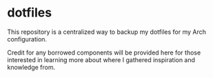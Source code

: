 # dotfiles
This repository is a centralized way to backup my  dotfiles for my Arch configuration.

Credit for any borrowed components will be provided here for those interested in learning more about where I gathered inspiration and knowledge from.
